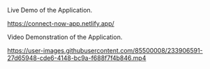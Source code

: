 Live Demo of the Application.

https://connect-now-app.netlify.app/


Video Demonstration of the Application.



https://user-images.githubusercontent.com/85500008/233906591-27d65948-cde6-4148-bc9a-f688f7f4b846.mp4

